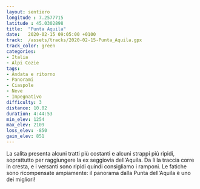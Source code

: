 ```yaml
---
layout: sentiero
longitude : 7.2577715
latitude : 45.0302898
title:  "Punta Aquila"
date:   2020-02-15 09:05:00 +0100
track:  /assets/tracks/2020-02-15-Punta_Aquila.gpx
track_color: green
categories:
- Italia
- Alpi Cozie
tags:
- Andata e ritorno
- Panorami
- Ciaspole
- Neve
- Impegnativo
difficulty: 3
distance: 10.02 
duration: 4:44:53
min_elev: 1254
max_elev: 2109
loss_elev: -850
gain_elev: 851
---
```


La salita presenta alcuni tratti più costanti e alcuni strappi più ripidi, soprattutto per raggiungere la ex seggiovia dell'Aquila. Da lì la traccia corre in cresta, e i versanti sono ripidi quindi consigliamo i ramponi.
Le fatiche sono ricompensate ampiamente: il panorama dalla Punta dell'Aquila è uno dei migliori!

